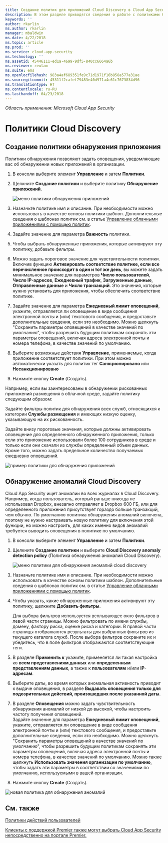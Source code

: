 ```yaml
---
title: Создание политик для приложений Cloud Discovery в Cloud App Security | Microsoft Docs
description: В этом разделе приводятся сведения о работе с политиками Cloud Discovery.
keywords: ''
author: rkarlin
ms.author: rkarlin
manager: mbaldwin
ms.date: 4/22/2018
ms.topic: article
ms.prod: ''
ms.service: cloud-app-security
ms.technology: ''
ms.assetid: 45446111-ed1a-4699-9df5-840cc6664a6b
ms.reviewer: reutam
ms.suite: ems
ms.openlocfilehash: 983a4af689351fe9c71d1971f16b858a577a31ae
ms.sourcegitcommit: 45311f2cafef79483e40d971a4c61c7673834d96
ms.translationtype: HT
ms.contentlocale: ru-RU
ms.lasthandoff: 04/23/2018
---
```

*Область применения: Microsoft Cloud App Security*


# <a name="cloud-discovery-policies"></a>Политики Cloud Discovery
    
## <a name="creating-an-app-discovery-policy"></a>Создание политики обнаружения приложения  
Политики обнаружения позволяют задать оповещения, уведомляющие вас об обнаружении новых приложений в организации.  
  
1.  В консоли выберите элемент **Управление** и затем **Политики**.  
  
2.  Щелкните **Создание политики** и выберите политику **Обнаружение приложений**.  
  
     ![меню политики обнаружения приложений](./media/app-discovery-policy-menu.png "меню политики обнаружения приложений")  
  
3.  Назначьте политике имя и описание. При необходимости можно использовать в качестве основы политики шаблон. Дополнительные сведения о шаблонах политик см. в статье [Управление облачными приложениями с помощью политик](control-cloud-apps-with-policies.md).  
  
4.  Задайте значение для параметра **Важность** политики.

5. Чтобы выбрать обнаруженные приложения, которые активируют эту политику, добавьте фильтры.  
  
6.  Можно задать пороговое значение для чувствительности политики. Включив функцию **Активировать соответствие политике, если все перечисленное происходит в один и тот же день**, вы можете задать минимальное значение для параметров **Число пользователей**, **Число IP-адресов**, **Ежедневный трафик**, **Загруженные данные**, **Отправленные данные** и **Число транзакций**. Это значения, которые нужно установить для приложения, чтобы обеспечить соответствие политике.  
  
7.  Задайте значение для параметра **Ежедневный лимит оповещений**, укажите, отправляется ли оповещение в виде сообщения электронной почты и (или) текстового сообщения, и предоставьте дополнительные сведения, если это необходимо. Можно щелкнуть "Сохранить параметры оповещений в качестве значений по умолчанию", чтобы разрешить будущим политикам сохранять эти параметры оповещений, включая адреса электронной почты и номера телефона, в качестве значений по умолчанию.  
  
8. Выберите возможные действия **Управление**, применяемые, когда приложение соответствует политики. При этом можно автоматически указать для политик тег **Санкционировано** или **Несанкционировано** 

8.  Нажмите кнопку **Create** (Создать).  
  
Например, если вы заинтересованы в обнаружении рискованных приложений размещения в облачной среде, задайте политику следующим образом:  
  
Задайте фильтры политик для обнаружения всех служб, относящихся к категории **Службы размещения** и имеющих низкую оценку, указывающую на их рискованность.   
   
Задайте внизу пороговые значения, которые должны активировать оповещение для определенного обнаруженного приложения, только если это приложение использовали более 100 сотрудников в среде и только если они скачали из службы определенный объем данных.   
Кроме того, можно задать предельное количество получаемых ежедневно оповещений.  
  
![пример политики для обнаружения приложений](./media/app-discovery-policy-example.png "пример политики для обнаружения приложений")  
  
## <a name="cloud-discovery-anomaly-detection"></a>Обнаружение аномалий Cloud Discovery  
Cloud App Security ищет аномалии во всех журналах в Cloud Discovery. Например, когда пользователь, который раньше никогда не использовал Dropbox, внезапно отправляет в Dropbox 600 ГБ, или для определенного приложения присутствует гораздо больше транзакций, чем обычно. По умолчанию политика обнаружения аномалий включена, поэтому не нужно настраивать новую политику для включения этой функции, но можно настроить, для каких именно видов аномалий требуется выводить оповещения в политике по умолчанию.  
  
1.  В консоли выберите элемент **Управление** и затем **Политики**.  
  
2.  Щелкните **Создание политики** и выберите **Cloud Discovery anomaly detection policy** (Политика обнаружения аномалий Cloud Discovery).  
  
     ![меню политики для обнаружения аномалий cloud discovery](./media/cloud-discovery-anomaly-detection-policy-menu.png "меню политики для обнаружения аномалий cloud discovery")  
  
3.  Назначьте политике имя и описание. При необходимости можно использовать в качестве основы политики шаблон. Дополнительные сведения о шаблонах политик см. в статье [Управление облачными приложениями с помощью политик](control-cloud-apps-with-policies.md).  
  
4.  Чтобы указать, какие обнаруженные приложения активируют эту политику, щелкните **Добавить фильтры**.  
  
     Для выбора фильтров используется всплывающее окно фильтров в левой части страницы. Можно фильтровать по имени службы, домену, фактору риска, оценке риска и категории. В правой части страницы отображаются результаты для выбранных фильтров из текущего каталога служб. После выбора фильтров сохраните их и убедитесь, что в поле фильтров отображаются соответствующие теги.  
  
5.  В разделе **Применить к** укажите, применяется ли такая настройка ко **всем представлениям данных** или **определенным представлениям данных**, а также к **пользователям** и/или **IP-адресам**.  
  
6.  Выберите даты, во время которых аномальная активность приводит к выдаче оповещения, в разделе **Выдавать оповещения только для подозрительных действий, произошедших после указанной даты**.  
  
7.  В разделе **Оповещения** можно задать чувствительность обнаружения аномалий от низкой до высокой, чтобы настроить частоту получения оповещений.  
Задайте значение для параметра **Ежедневный лимит оповещений**, укажите, отправляется ли оповещение в виде сообщения электронной почты и (или) текстового сообщения, и предоставьте дополнительные сведения, если это необходимо. Можно щелкнуть "Сохранить параметры оповещений в качестве значений по умолчанию", чтобы разрешить будущим политикам сохранять эти параметры оповещений, включая адреса электронной почты и номера телефона, в качестве значений по умолчанию. Можно также щелкнуть **Использовать значения организации по умолчанию**, чтобы задать эти параметры в соответствии со значениями по умолчанию, используемыми в вашей организации.  
  
9. Нажмите кнопку **Create** (Создать).  
  
![новая политика для обнаружения аномалий](./media/new-discovery-anomaly-policy.png "новая политика для обнаружения аномалий")  
  
## <a name="see-also"></a>См. также  
[Политики действий пользователей](user-activity-policies.md)   

[Клиенты с поддержкой Premier также могут выбрать Cloud App Security непосредственно на портале Premier.](https://premier.microsoft.com/)  
  
  